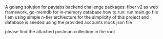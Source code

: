 A golang solution for paytabs backend challenge
packages: fiber v2 as web framework, go-memdb for in-memory database
how to run: run main.go file
I am using simple n-tier archiecture for the simplicity of this project and database is seeded using the provided accounts mock json file

please find the attached postman collection in the root
